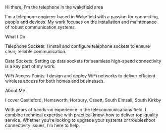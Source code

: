 Hi there, I'm the telephone in the wakefield area

I'm a telephone engineer based in Wakefield with a passion for connecting people and devices.
My work focuses on the installation and maintenance of robust communication systems.

What I Do

Telephone Sockets: I install and configure telephone sockets to ensure clear, reliable communication.

Data Sockets: Setting up data sockets for seamless high-speed connectivity is a key part of my work.

WiFi Access Points: I design and deploy WiFi networks to deliver efficient wireless access for both homes and businesses.

About Me

I cover Castleford, Hemsworth, Horbury, Ossett, South Elmsall, South Kirkby

With years of hands-on experience in the telecommunications field, I combine technical expertise with practical know-how to deliver top-quality service. Whether you're looking to upgrade your systems or troubleshoot connectivity issues, I’m here to help.
